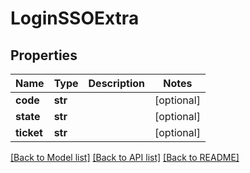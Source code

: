 # LoginSSOExtra

## Properties
Name | Type | Description | Notes
------------ | ------------- | ------------- | -------------
**code** | **str** |  | [optional] 
**state** | **str** |  | [optional] 
**ticket** | **str** |  | [optional] 

[[Back to Model list]](../README.md#documentation-for-models) [[Back to API list]](../README.md#documentation-for-api-endpoints) [[Back to README]](../README.md)


